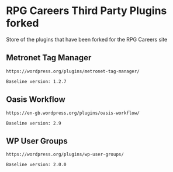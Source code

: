 # RPG Careers Third Party Plugins forked

Store of the plugins that have been forked for the RPG Careers site

## Metronet Tag Manager
```
https://wordpress.org/plugins/metronet-tag-manager/
```
```
Baseline version: 1.2.7
```

## Oasis Workflow
```
https://en-gb.wordpress.org/plugins/oasis-workflow/
```
```
Baseline version: 2.9
```

## WP User Groups
```
https://wordpress.org/plugins/wp-user-groups/
```
```
Baseline version: 2.0.0
```


